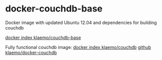 docker-couchdb-base
===

Docker image with updated Ubuntu 12.04 and dependencies for building couchdb

[docker index klaemo/couchdb-base](https://index.docker.io/u/klaemo/couchdb-base/)

Fully functional couchdb image:
[docker index klaemo/couchdb](https://index.docker.io/u/klaemo/couchdb/)
[github klaemo/docker-couchdb](https://github.com/klaemo/docker-couchdb)